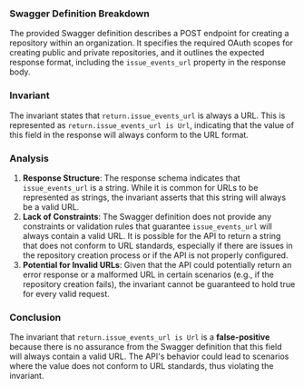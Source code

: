 ### Swagger Definition Breakdown
The provided Swagger definition describes a POST endpoint for creating a repository within an organization. It specifies the required OAuth scopes for creating public and private repositories, and it outlines the expected response format, including the `issue_events_url` property in the response body.

### Invariant
The invariant states that `return.issue_events_url` is always a URL. This is represented as `return.issue_events_url is Url`, indicating that the value of this field in the response will always conform to the URL format.

### Analysis
1. **Response Structure**: The response schema indicates that `issue_events_url` is a string. While it is common for URLs to be represented as strings, the invariant asserts that this string will always be a valid URL.
2. **Lack of Constraints**: The Swagger definition does not provide any constraints or validation rules that guarantee `issue_events_url` will always contain a valid URL. It is possible for the API to return a string that does not conform to URL standards, especially if there are issues in the repository creation process or if the API is not properly configured.
3. **Potential for Invalid URLs**: Given that the API could potentially return an error response or a malformed URL in certain scenarios (e.g., if the repository creation fails), the invariant cannot be guaranteed to hold true for every valid request.

### Conclusion
The invariant that `return.issue_events_url is Url` is a **false-positive** because there is no assurance from the Swagger definition that this field will always contain a valid URL. The API's behavior could lead to scenarios where the value does not conform to URL standards, thus violating the invariant.
